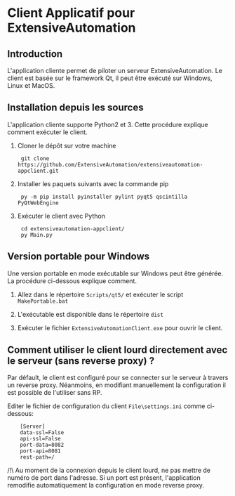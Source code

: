 Client Applicatif pour ExtensiveAutomation
======================================

Introduction
------------

L'application cliente permet de piloter un serveur ExtensiveAutomation.
Le client est basée sur le framework Qt, il peut être exécuté sur Windows, Linux et MacOS.

Installation depuis les sources
------------------------

L'application cliente supporte Python2 et 3. Cette procédure explique comment exécuter le client.

1. Cloner le dépôt sur votre machine

        git clone https://github.com/ExtensiveAutomation/extensiveautomation-appclient.git
   
2. Installer les paquets suivants avec la commande pip

        py -m pip install pyinstaller pylint pyqt5 qscintilla PyQtWebEngine

3. Exécuter le client avec Python

        cd extensiveautomation-appclient/
        py Main.py
        
Version portable pour Windows
--------------------------------

Une version portable en mode exécutable sur Windows peut être générée. 
La procédure ci-dessous explique comment.

1. Allez dans le répertoire `Scripts/qt5/` et exécuter le script `MakePortable.bat`

2. L'exécutable est disponible dans le répertoire `dist`

3. Exécuter le fichier `ExtensiveAutomationClient.exe` pour ouvrir le client.



Comment utiliser le client lourd directement avec le serveur (sans reverse proxy) ?
--------------------------------------------------------------------

Par défault, le client est configuré pour se connecter sur le serveur à travers un reverse proxy.
Néanmoins, en modifiant manuellement la configuration il est possible de l'utiliser sans RP.

Editer le fichier de configuration du client `File\settings.ini` comme ci-dessous:

        [Server]
        data-ssl=False
        api-ssl=False
        port-data=8082
        port-api=8081
        rest-path=/

/!\ Au moment de la connexion depuis le client lourd, ne pas mettre de numéro de port dans 
l'adresse. Si un port est présent, l'application remodifie automatiquement la configuration en mode reverse proxy.